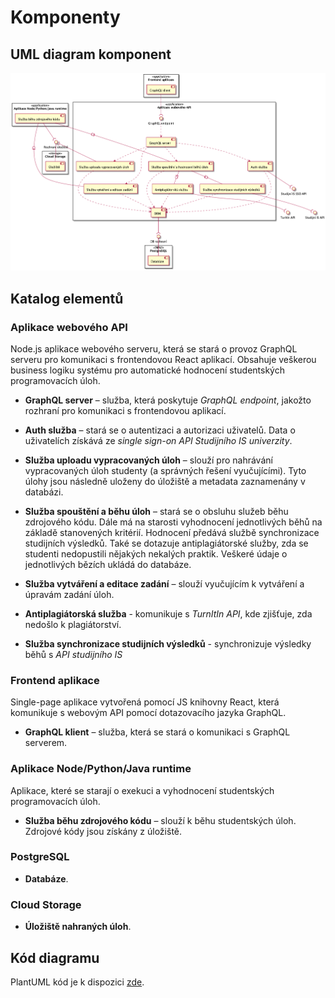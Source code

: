 # Komponenty

## UML diagram komponent

![Components diagram](/assets/diagrams/out/soa/components/components.png)

## Katalog elementů

### Aplikace webového API

Node.js aplikace webového serveru, která se stará o provoz GraphQL serveru pro komunikaci s frontendovou React aplikací. Obsahuje veškerou business logiku systému pro automatické hodnocení studentských programovacích úloh.

- **GraphQL server** – služba, která poskytuje _GraphQL endpoint_, jakožto rozhraní pro komunikaci s frontendovou aplikací.

- **Auth služba** – stará se o autentizaci a autorizaci uživatelů. Data o uživatelích získává ze _single sign-on API Studijního IS univerzity_.

- **Služba uploadu vypracovaných úloh** – slouží pro nahrávání vypracovaných úloh studenty (a správných řešení vyučujícími). Tyto úlohy jsou následně uloženy do úložiště a metadata zaznamenány v databázi.

- **Služba spouštění a běhu úloh** – stará se o obsluhu služeb běhu zdrojového kódu. Dále má na starosti vyhodnocení jednotlivých běhů na základě stanovených kritérií. Hodnocení předává službě synchronizace studijních výsledků. Také se dotazuje antiplagiátorské služby, zda se studenti nedopustili nějakých nekalých praktik. Veškeré údaje o jednotlivých bězích ukládá do databáze.

- **Služba vytváření a editace zadání** – slouží vyučujícím k vytváření a úpravám zadání úloh.

- **Antiplagiátorská služba** - komunikuje s _TurnItIn API_, kde zjišťuje, zda nedošlo k plagiátorství.

- **Služba synchronizace studijních výsledků** - synchronizuje výsledky běhů s _API studijního IS_

### Frontend aplikace

Single-page aplikace vytvořená pomocí JS knihovny React, která komunikuje s webovým API pomocí dotazovacího jazyka GraphQL.

- **GraphQL klient** – služba, která se stará o komunikaci s GraphQL serverem.

### Aplikace Node/Python/Java runtime

Aplikace, které se starají o exekuci a vyhodnocení studentských programovacích úloh.

- **Služba běhu zdrojového kódu** – slouží k běhu studentských úloh. Zdrojové kódy jsou získány z úložiště.

### PostgreSQL

- **Databáze**.

### Cloud Storage

- **Úložiště nahraných úloh**.

## Kód diagramu

PlantUML kód je k dispozici [zde](/assets/diagrams/src/soa/components.puml).

